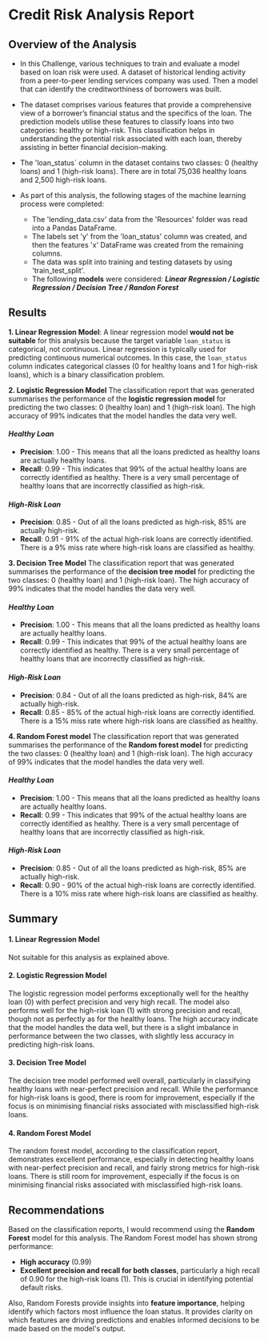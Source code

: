 # Credit Risk Analysis Report 
## Overview of the Analysis
* In this Challenge, various techniques to train and evaluate a model based on loan risk were used. A dataset of historical lending activity from a peer-to-peer lending services company was used. Then a model that can identify the creditworthiness of borrowers was built.

* The dataset comprises various features that provide a comprehensive view of a borrower’s financial status and the specifics of the loan. The prediction models utilise these features to classify loans into two categories: healthy or high-risk. This classification helps in understanding the potential risk associated with each loan, thereby assisting in better financial decision-making.

* The 'loan_status` column in the dataset contains two classes: 0 (healthy loans) and 1 (high-risk loans). There are in total 75,036 healthy loans and 2,500 high-risk loans.

* As part of this analysis, the following stages of the machine learning process were completed: 
  - The 'lending_data.csv' data from the 'Resources' folder was read into a Pandas DataFrame.
  - The labels set 'y' from the 'loan_status' column was created, and then the features 'x' DataFrame was created from the remaining columns.
  - The data was split into training and testing datasets by using 'train_test_split'. 
  - The following **models** were considered: ***Linear Regression / Logistic Regression / Decision Tree / Randon Forest***

## Results
**1. Linear Regression Model**:
A linear regression model **would not be suitable** for this analysis because the target variable `loan_status` is categorical, not continuous. Linear regression is typically used for predicting continuous numerical outcomes. In this case, the `loan_status` column indicates categorical classes (0 for healthy loans and 1 for high-risk loans), which is a binary classification problem.

 **2. Logistic Regression Model**
The classification report that was generated summarises the performance of the **logistic regression model** for predicting the two classes: 0 (healthy loan) and 1 (high-risk loan). The high accuracy of 99% indicates that the model handles the data very well. 
#### *Healthy Loan*
-   **Precision**: 1.00 - This means that all the loans predicted as healthy loans are actually healthy loans. 
-   **Recall**: 0.99 - This indicates that 99% of the actual healthy loans are correctly identified as healthy. There is a very small percentage of healthy loans that are incorrectly classified as high-risk.
#### *High-Risk Loan*
-   **Precision**: 0.85 - Out of all the loans predicted as high-risk, 85% are actually high-risk. 
-   **Recall**: 0.91 - 91% of the actual high-risk loans are correctly identified. There is a 9% miss rate where high-risk loans are classified as healthy.

**3. Decision Tree Model**
The classification report that was generated summarises the performance of the **decision tree model** for predicting the two classes: 0 (healthy loan) and 1 (high-risk loan). The high accuracy of 99% indicates that the model handles the data very well. 
#### *Healthy Loan*
-   **Precision**: 1.00 - This means that all the loans predicted as healthy loans are actually healthy loans. 
-   **Recall**: 0.99 - This indicates that 99% of the actual healthy loans are correctly identified as healthy. There is a very small percentage of healthy loans that are incorrectly classified as high-risk.
#### *High-Risk Loan*
-   **Precision**: 0.84 - Out of all the loans predicted as high-risk, 84% are actually high-risk. 
-   **Recall**: 0.85 - 85% of the actual high-risk loans are correctly identified. There is a 15% miss rate where high-risk loans are classified as healthy.

**4. Random Forest model**
The classification report that was generated summarises the performance of the **Random forest model** for predicting the two classes: 0 (healthy loan) and 1 (high-risk loan). The high accuracy of 99% indicates that the model handles the data very well. 
#### *Healthy Loan*
-   **Precision**: 1.00 - This means that all the loans predicted as healthy loans are actually healthy loans. 
-   **Recall**: 0.99 - This indicates that 99% of the actual healthy loans are correctly identified as healthy. There is a very small percentage of healthy loans that are incorrectly classified as high-risk.
#### *High-Risk Loan*
-   **Precision**: 0.85 - Out of all the loans predicted as high-risk, 85% are actually high-risk. 
-   **Recall**: 0.90 - 90% of the actual high-risk loans are correctly identified. There is a 10% miss rate where high-risk loans are classified as healthy.

## Summary
#### 1. Linear Regression Model
Not suitable for this analysis as explained above.

#### 2. Logistic Regression Model
The logistic regression model performs exceptionally well for the healthy loan (0) with perfect precision and very high recall. The model also performs well for the high-risk loan (1) with strong precision and recall, though not as perfectly as for the healthy loans. The high accuracy indicate that the model handles the data well, but there is a slight imbalance in performance between the two classes, with slightly less accuracy in predicting high-risk loans. 

#### 3. Decision Tree Model
The decision tree model performed well overall, particularly in classifying healthy loans with near-perfect precision and recall. While the performance for high-risk loans is good, there is room for improvement, especially if the focus is on minimising financial risks associated with misclassified high-risk loans.

#### 4. Random Forest Model
The random forest model, according to the classification report, demonstrates excellent performance, especially in detecting healthy loans with near-perfect precision and recall, and fairly strong metrics for high-risk loans.  There is still room for improvement, especially if the focus is on minimising financial risks associated with misclassified high-risk loans.

## Recommendations
Based on the classification reports, I would recommend using the **Random Forest** model for this analysis. 
The Random Forest model has shown strong performance:
-   **High accuracy** (0.99)
-   **Excellent precision and recall for both classes**, particularly a high recall of 0.90 for the high-risk loans (1). This is crucial in identifying potential default risks.

Also, Random Forests provide insights into **feature importance**, helping identify which factors most influence the loan status. It provides clarity on which features are driving predictions and enables informed decisions to be made based on the model's output.

